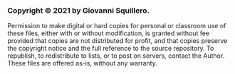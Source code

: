 ### Copyright © 2021 by Giovanni Squillero.
Permission to make digital or hard copies for personal or classroom
use of these files, either with or without modification, is granted
without fee provided that copies are not distributed for profit, and
that copies preserve the copyright notice and the full reference to
the source repository. To republish, to redistribute to lists, or to
post on servers, contact the Author.
These files are offered as-is, without any warranty.
